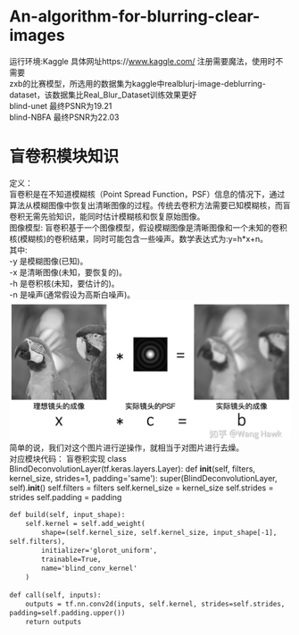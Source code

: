 # An-algorithm-for-blurring-clear-images
运行环境:Kaggle 具体网址https://www.kaggle.com/ 注册需要魔法，使用时不需要  
zxb的比赛模型，所选用的数据集为kaggle中realblurj-image-deblurring-dataset，该数据集比Real_Blur_Dataset训练效果更好  
blind-unet 最终PSNR为19.21  
blind-NBFA 最终PSNR为22.03  


# 盲卷积模块知识    
定义：    
  盲卷积是在不知道模糊核（Point Spread Function，PSF）信息的情况下，通过算法从模糊图像中恢复出清晰图像的过程。传统去卷积方法需要已知模糊核，而盲卷积无需先验知识，能同时估计模糊核和恢复原始图像。  
图像模型:
  盲卷积基于一个图像模型，假设模糊图像是清晰图像和一个未知的卷积核(模糊核)的卷积结果，同时可能包含一些噪声。数学表达式为:y=h*x+n。  
其中:  
-y 是模糊图像(已知)。  
-x 是清晰图像(未知，要恢复的)。  
-h 是卷积核(未知，要估计的)。  
-n 是噪声(通常假设为高斯白噪声)。  
![image](https://github.com/angelandeagle/An-algorithm-for-blurring-clear-images/blob/main/%E5%8E%BB%E7%87%A5%E7%9F%A5%E8%AF%86/image.png)
简单的说，我们对这个图片进行逆操作，就相当于对图片进行去燥。  
对应模块代码：
盲卷积实现
class BlindDeconvolutionLayer(tf.keras.layers.Layer):
    def __init__(self, filters, kernel_size, strides=1, padding='same'):
        super(BlindDeconvolutionLayer, self).__init__()
        self.filters = filters
        self.kernel_size = kernel_size
        self.strides = strides
        self.padding = padding

    def build(self, input_shape):
        self.kernel = self.add_weight(
            shape=(self.kernel_size, self.kernel_size, input_shape[-1], self.filters),
            initializer='glorot_uniform',
            trainable=True,
            name='blind_conv_kernel'
        )

    def call(self, inputs):
        outputs = tf.nn.conv2d(inputs, self.kernel, strides=self.strides, padding=self.padding.upper())
        return outputs
